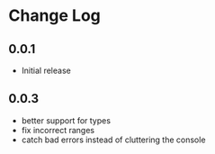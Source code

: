 # Change Log

## 0.0.1

- Initial release

## 0.0.3

- better support for types
- fix incorrect ranges
- catch bad errors instead of cluttering the console
